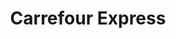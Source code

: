 ---
title: "Carrefour Express"
url: /madrid/carrefour-express-calle-de-cea-bermudez/
shop: comodidad
---
